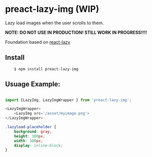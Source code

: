 # preact-lazy-img (WIP)

Lazy load images when the user scrolls to them.

**NOTE: DO NOT USE IN PRODUCTION! STILL WORK IN PROGRESS!!!!**

Foundation based on [react-lazy](https://github.com/Merri/react-lazy)

## Install

```shell
    $ npm install preact-lazy-img
```

## Usuage Example:

```js

import {LazyImg, LazyImgWrapper } from 'preact-lazy-img';

<LazyImgWrapper>
    <LazyImg src='/asset/myimage.png'>
</LazyImgWrapper>

```

```css
.lazyload-placeholder {
    background: gray;
    height: 300px;
    width: 300px;
    display: inline-block;
}
```
